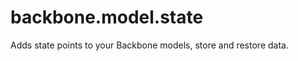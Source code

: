 backbone.model.state
====================

Adds state points to your Backbone models, store and restore data.
